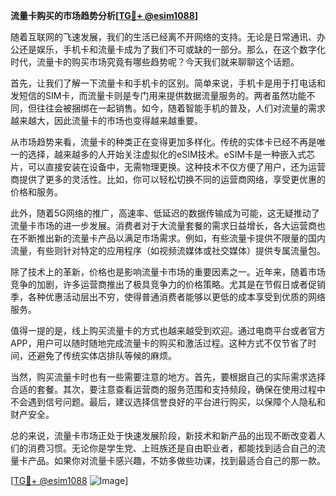 **流量卡购买的市场趋势分析[[TG💪+ @esim1088](https://t.me/s/esim1088)]**

随着互联网的飞速发展，我们的生活已经离不开网络的支持。无论是日常通讯、办公还是娱乐，手机卡和流量卡成为了我们不可或缺的一部分。那么，在这个数字化时代，流量卡的购买市场究竟有哪些趋势呢？今天我们就来聊聊这个话题。

首先，让我们了解一下流量卡和手机卡的区别。简单来说，手机卡是用于打电话和发短信的SIM卡，而流量卡则是专门用来提供数据流量服务的。两者虽然功能不同，但往往会被捆绑在一起销售。如今，随着智能手机的普及，人们对流量的需求越来越大，因此流量卡的市场也变得越来越重要。

从市场趋势来看，流量卡的种类正在变得更加多样化。传统的实体卡已经不再是唯一的选择，越来越多的人开始关注虚拟化的eSIM技术。eSIM卡是一种嵌入式芯片，可以直接安装在设备中，无需物理更换。这种技术不仅方便了用户，还为运营商提供了更多的灵活性。比如，你可以轻松切换不同的运营商网络，享受更优惠的价格和服务。

此外，随着5G网络的推广，高速率、低延迟的数据传输成为可能，这无疑推动了流量卡市场的进一步发展。消费者对于大流量套餐的需求日益增长，各大运营商也在不断推出新的流量卡产品以满足市场需求。例如，有些流量卡提供不限量的国内流量，有些则针对特定的应用程序（如视频流媒体或社交媒体）提供专属流量包。

除了技术上的革新，价格也是影响流量卡市场的重要因素之一。近年来，随着市场竞争的加剧，许多运营商推出了极具竞争力的价格策略。尤其是在节假日或者促销季，各种优惠活动层出不穷，使得普通消费者能够以更低的成本享受到优质的网络服务。

值得一提的是，线上购买流量卡的方式也越来越受到欢迎。通过电商平台或者官方APP，用户可以随时随地完成流量卡的购买和激活过程。这种方式不仅节省了时间，还避免了传统实体店排队等候的麻烦。

当然，购买流量卡时也有一些需要注意的地方。首先，要根据自己的实际需求选择合适的套餐。其次，要注意查看运营商的服务范围和支持频段，确保在使用过程中不会遇到信号问题。最后，建议选择信誉良好的平台进行购买，以保障个人隐私和财产安全。

总的来说，流量卡市场正处于快速发展阶段，新技术和新产品的出现不断改变着人们的消费习惯。无论你是学生党、上班族还是自由职业者，都能找到适合自己的流量卡产品。如果你对流量卡感兴趣，不妨多做些功课，找到最适合自己的那一款。

[[TG💪+ @esim1088](https://t.me/s/esim1088) ![Image](https://i.postimg.cc/4NQfJmqS/Snipaste-2025-05-13-00-14-12.png)]